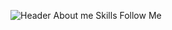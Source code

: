 ![Header](https://github.com/NepoGostu/NepoGostu/blob/main/assets/zuev_andrey.gif)
About me
Skills
Follow Me
